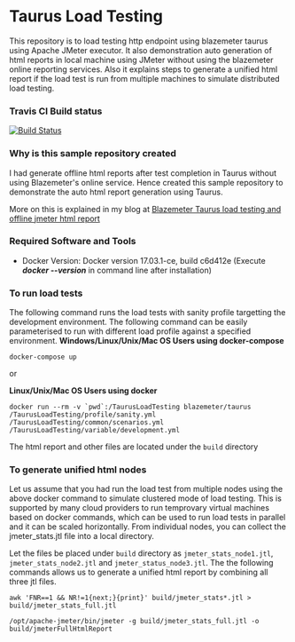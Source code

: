 # Taurus Load Testing
This repository is to load testing http endpoint using blazemeter taurus using Apache JMeter executor. It also demonstration auto generation of html reports in local machine using JMeter without using the blazemeter online reporting services. Also it explains steps to generate a unified html report if the load test is run from multiple machines to simulate distributed load testing.

### Travis CI Build status
[![Build Status](https://travis-ci.org/harishkannarao/TaurusLoadTesting.svg?branch=master)](https://travis-ci.org/harishkannarao/TaurusLoadTesting)

### Why is this sample repository created
I had generate offline html reports after test completion in Taurus without using Blazemeter's online service. Hence created this sample repository to demonstrate the auto html report generation using Taurus.

More on this is explained in my blog at [Blazemeter Taurus load testing and offline jmeter html report](https://blogs.harishkannarao.com/2018/09/blazemeter-taurus-load-testing-and.html)

### Required Software and Tools
* Docker Version: Docker version 17.03.1-ce, build c6d412e (Execute **_docker --version_** in command line after installation)

### To run load tests
The following command runs the load tests with sanity profile targetting the development environment. The following command can be easily parameterised to run with different load profile against a specified environment.
**Windows/Linux/Unix/Mac OS Users using docker-compose**

    docker-compose up

or 

**Linux/Unix/Mac OS Users using docker**

    docker run --rm -v `pwd`:/TaurusLoadTesting blazemeter/taurus /TaurusLoadTesting/profile/sanity.yml /TaurusLoadTesting/common/scenarios.yml /TaurusLoadTesting/variable/development.yml

The html report and other files are located under the `build` directory

### To generate unified html nodes
Let us assume that you had run the load test from multiple nodes using the above docker command to simulate clustered mode of load testing. This is supported by many cloud providers to run temprovary virtual machines based on docker commands, which can be used to run load tests in parallel and it can be scaled horizontally.
From individual nodes, you can collect the jmeter_stats.jtl file into a local directory.

Let the files be placed under `build` directory as `jmeter_stats_node1.jtl`, `jmeter_stats_node2.jtl` and `jmeter_status_node3.jtl`. The the following commands allows us to generate a unified html report by combining all three jtl files.

    awk 'FNR==1 && NR!=1{next;}{print}' build/jmeter_stats*.jtl > build/jmeter_stats_full.jtl

    /opt/apache-jmeter/bin/jmeter -g build/jmeter_stats_full.jtl -o build/jmeterFullHtmlReport